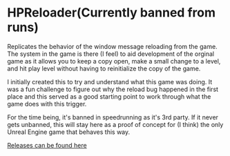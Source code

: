 # HPReloader(Currently banned from runs)
Replicates the behavior of the window message reloading from the game.
The system in the game is there (I feel) to aid development of the orginal game as it allows you to keep a copy open, make a small change to a level, and hit play level without having to reinitialize the copy of the game.

I initially created this to try and understand what this game was doing. It was a fun challenge to figure out why the reload bug happened in the first place and this served as a good starting point to work through what the game does with this trigger.

For the time being, it's banned in speedrunning as it's 3rd party.
If it never gets unbanned, this will stay here as a proof of concept for (I think) the only Unreal Engine game that behaves this way.

[Releases can be found here](https://github.com/metallicafan212/HPReloader/releases)
